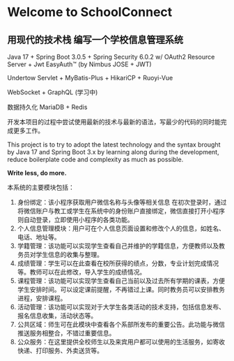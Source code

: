 # Welcome to SchoolConnect

## 用现代的技术栈 编写一个学校信息管理系统

Java 17 + Spring Boot 3.0.5 + Spring Security 6.0.2 w/ OAuth2 Resource Server + Jwt EasyAuth™️ (by Nimbus JOSE + JWT)

Undertow Servlet + MyBatis-Plus + HikariCP + Ruoyi-Vue

WebSocket + GraphQL (学习中)


数据持久化 MariaDB + Redis

开发本项目的过程中尝试使用最新的技术与最新的语法，写最少的代码的同时能完成更多工作。

This project is to try to adopt the latest technology and the syntax brought by Java 17 and
Spring Boot 3.x by learning along during the development, reduce boilerplate code and complexity as much as possible.

**Write less, do more.**

本系统的主要模块包括：

1. 身份绑定：该小程序获取用户微信名称与头像等相关信息 在初次登录时，通过将微信账户与教工或学生在系统中的身份账户直接绑定，微信直接打开小程序则自动登录，立即使用小程序的各类功能。
2. 个人信息管理模块：用户可在个人信息页面设置和修改个人的信息，如姓名、电话、地址等。
3. 学籍管理：该功能可以实现学生查看自己并维护的学籍信息，方便教师以及教务员对学生信息的收集与整理。
4. 成绩管理：学生可以在此查看在校所获得的绩点，分数，专业计划完成情况等。教师可以在此修改，导入学生的成绩情况。
5. 课程管理：该功能可以实现学生查看自己当前以及过去所有学期的课表，方便学生安排时间。可以设定课前提醒，不再错过上课。同时教务员可以安排教务进程，安排课程。
6. 活动管理：该功能可以实现对于大学生各类活动的技术支持，包括信息发布、报名信息收集，活动状态等。
7. 公共区域：师生可在此模块中查看各个系部所发布的重要公告。此功能与微信推送服务相整合，不错过重要信息。
8. 公众服务：在这里提供全校师生以及来宾用户都可以使用的生活服务，如寄收快递、打印服务、外卖送货等。
